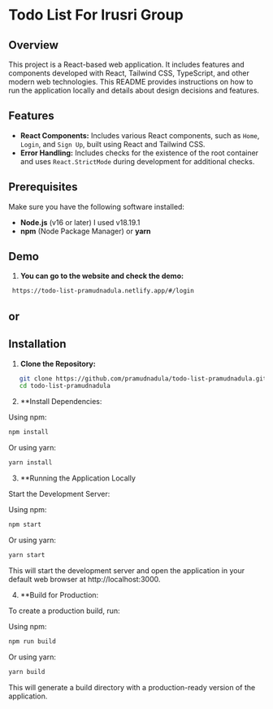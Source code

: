 # Todo List For Irusri Group

## Overview

This project is a React-based web application. It includes features and components developed with React, Tailwind CSS, TypeScript, and other modern web technologies. This README provides instructions on how to run the application locally and details about design decisions and features.

## Features

- **React Components:** Includes various React components, such as `Home`, `Login`, and `Sign Up`, built using React and Tailwind CSS.
- **Error Handling:** Includes checks for the existence of the root container and uses `React.StrictMode` during development for additional checks.

## Prerequisites

Make sure you have the following software installed:

- **Node.js** (v16 or later) I used v18.19.1
- **npm** (Node Package Manager) or **yarn**

## Demo

1. **You can go to the website and check the demo:**


```bash
 https://todo-list-pramudnadula.netlify.app/#/login
```

## or

## Installation

1. **Clone the Repository:**

```bash
   git clone https://github.com/pramudnadula/todo-list-pramudnadula.git
   cd todo-list-pramudnadula
```

2. **Install Dependencies:

Using npm:
```bash
npm install
```
Or using yarn:
```bash
yarn install
```

3. **Running the Application Locally

Start the Development Server:

Using npm:
```bash
npm start
```

Or using yarn:
```bash
yarn start
```

This will start the development server and open the application in your default web browser at http://localhost:3000.

4. **Build for Production:

To create a production build, run:

Using npm:

```bash
npm run build
```

Or using yarn:
```bash
yarn build
```
This will generate a build directory with a production-ready version of the application.

